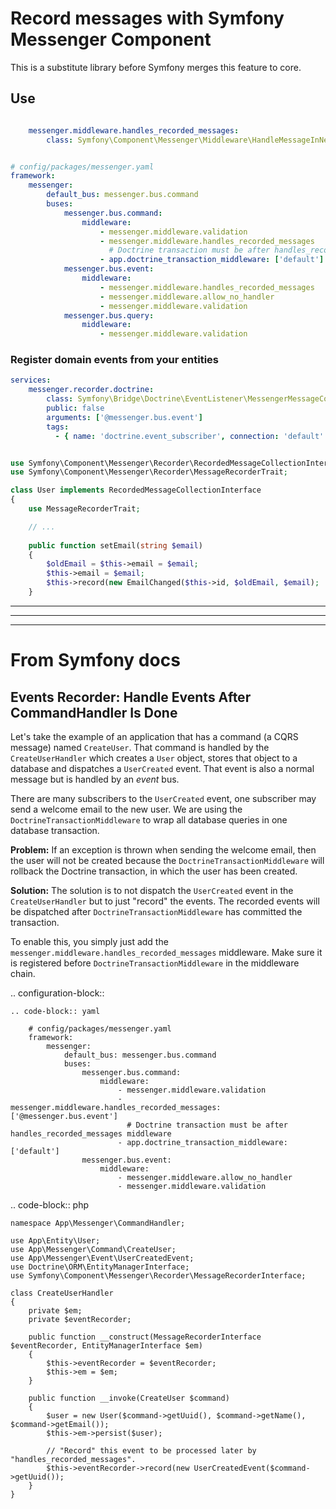 # Record messages with Symfony Messenger Component

This is a substitute library before Symfony merges this feature to core. 


## Use

```yaml

    messenger.middleware.handles_recorded_messages:
        class: Symfony\Component\Messenger\Middleware\HandleMessageInNewTransactionMiddleware

```

```yaml

# config/packages/messenger.yaml
framework:
    messenger:
        default_bus: messenger.bus.command
        buses:
            messenger.bus.command:
                middleware:
                    - messenger.middleware.validation
                    - messenger.middleware.handles_recorded_messages
                      # Doctrine transaction must be after handles_recorded_messages middleware
                    - app.doctrine_transaction_middleware: ['default']
            messenger.bus.event:
                middleware:
                    - messenger.middleware.handles_recorded_messages
                    - messenger.middleware.allow_no_handler
                    - messenger.middleware.validation
            messenger.bus.query:
                middleware:
                    - messenger.middleware.validation
```

### Register domain events from your entities

```yaml
services:
    messenger.recorder.doctrine:
        class: Symfony\Bridge\Doctrine\EventListener\MessengerMessageCollector
        public: false
        arguments: ['@messenger.bus.event']
        tags:
          - { name: 'doctrine.event_subscriber', connection: 'default' }
```

```php

use Symfony\Component\Messenger\Recorder\RecordedMessageCollectionInterface;
use Symfony\Component\Messenger\Recorder\MessageRecorderTrait;

class User implements RecordedMessageCollectionInterface
{
    use MessageRecorderTrait;

    // ...
    
    public function setEmail(string $email)
    {
        $oldEmail = $this->email = $email;
        $this->email = $email;
        $this->record(new EmailChanged($this->id, $oldEmail, $email);
    }
```

--------------
--------------
--------------

# From Symfony docs

## Events Recorder: Handle Events After CommandHandler Is Done

Let's take the example of an application that has a command (a CQRS message) named
``CreateUser``. That command is handled by the ``CreateUserHandler`` which creates
a ``User`` object, stores that object to a database and dispatches a ``UserCreated`` event.
That event is also a normal message but is handled by an *event* bus.

There are many subscribers to the ``UserCreated`` event, one subscriber may send
a welcome email to the new user. We are using the ``DoctrineTransactionMiddleware``
to wrap all database queries in one database transaction.

**Problem:** If an exception is thrown when sending the welcome email, then the user
will not be created because the ``DoctrineTransactionMiddleware`` will rollback the
Doctrine transaction, in which the user has been created.

**Solution:** The solution is to not dispatch the ``UserCreated`` event in the
``CreateUserHandler`` but to just "record" the events. The recorded events will
be dispatched after ``DoctrineTransactionMiddleware`` has committed the transaction.

To enable this, you simply just add the ``messenger.middleware.handles_recorded_messages``
middleware. Make sure it is registered before ``DoctrineTransactionMiddleware``
in the middleware chain.

.. configuration-block::

    .. code-block:: yaml

        # config/packages/messenger.yaml
        framework:
            messenger:
                default_bus: messenger.bus.command
                buses:
                    messenger.bus.command:
                        middleware:
                            - messenger.middleware.validation
                            - messenger.middleware.handles_recorded_messages: ['@messenger.bus.event']
                              # Doctrine transaction must be after handles_recorded_messages middleware
                            - app.doctrine_transaction_middleware: ['default']
                    messenger.bus.event:
                        middleware:
                            - messenger.middleware.allow_no_handler
                            - messenger.middleware.validation

.. code-block:: php

    namespace App\Messenger\CommandHandler;

    use App\Entity\User;
    use App\Messenger\Command\CreateUser;
    use App\Messenger\Event\UserCreatedEvent;
    use Doctrine\ORM\EntityManagerInterface;
    use Symfony\Component\Messenger\Recorder\MessageRecorderInterface;

    class CreateUserHandler
    {
        private $em;
        private $eventRecorder;

        public function __construct(MessageRecorderInterface $eventRecorder, EntityManagerInterface $em)
        {
            $this->eventRecorder = $eventRecorder;
            $this->em = $em;
        }

        public function __invoke(CreateUser $command)
        {
            $user = new User($command->getUuid(), $command->getName(), $command->getEmail());
            $this->em->persist($user);

            // "Record" this event to be processed later by "handles_recorded_messages".
            $this->eventRecorder->record(new UserCreatedEvent($command->getUuid());
        }
    }
